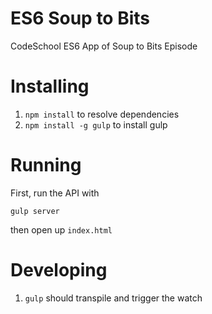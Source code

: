 # ES6 Soup to Bits

CodeSchool ES6 App of Soup to Bits Episode 

# Installing

1. `npm install` to resolve dependencies
2. `npm install -g gulp` to install gulp

# Running

First, run the API with  

`gulp server`

then open up `index.html`

# Developing

1. `gulp` should transpile and trigger the watch
